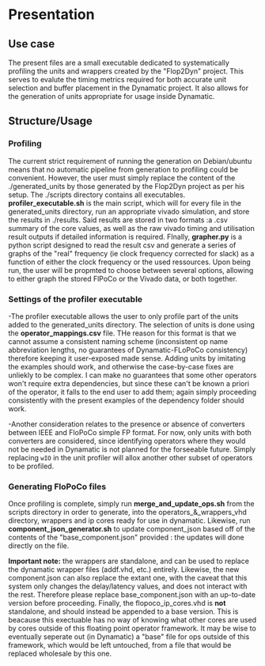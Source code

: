# Presentation

## Use case
The present files are a small executable dedicated to systematically profiling the units and wrappers created by the "Flop2Dyn" project. This serves to evalute the timing metrics required for both accurate unit selection and buffer placement in the Dynamatic project. It also allows for the generation of units appropriate for usage inside Dynamatic.

## Structure/Usage

### Profiling
The current strict requirement of running the generation on Debian/ubuntu means that no automatic pipeline from generation to profiling could be convenient. However, the user must simply replace the content of the ./generated_units by those generated by the Flop2Dyn project as per his setup.
The ./scripts directory contains all executables. **profiler_executable.sh** is the main script, which will for every file in the generated_units directory, run an appropriate vivado simulation, and store the results in ./results.
Said results are stored in two formats :a .csv summary of the core values, as well as the raw vivado timing and utilisation result outputs if detailed information is required.
FInally, **grapher.py** is a python script designed to read the result csv and generate a series of graphs of the "real" frequency (ie clock frequency corrected for slack) as a function of either the clock frequency or the used ressources. Upon being run, the user will be propmted to choose between several options, allowing to either graph the stored FlPoCo or the Vivado data, or both together.

### Settings of the profiler executable

-The profiler executable allows the user to only profile part of the units added to the generated_units directory. The selection of units is done using the **operator_mappings.csv** file. THe reason for this format is that we cannot assume a consistent naming scheme (inconsistent op name abbreviation lengths, no guarantees of Dynamatic-FLoPoCo consistency) therefore keeping it user-exposed made sense. Adding units by imitating the examples should work, and otherwise the case-by-case fixes are unliekly to be complex. I can make no guarantees that some other operators won't require extra dependencies, but since these can't be known a priori of the operator, it falls to the end user to add them; again simply proceeding consistently with the present examples of the dependency folder should work. 

-Another consideration relates to the presence or absence of converters between IEEE and FloPoCo simple FP format. For now, only units with both converters are considered, since identifying operators where they would not be needed in Dynamatic is not planned for the forseeable future. Simply replacing `wIO` in the unit profiler will allox another other subset of operators to be profiled. 

### Generating FloPoCo files

Once profiling is complete, simply run **merge_and_update_ops.sh** from the scripts directory in order to generate, into the operators_&_wrappers_vhd directory, wrappers and ip cores ready for use in dynamatic. Likewise, run **component_json_generator.sh** to update component_json based off of the contents of the "base_component.json" provided : the updates will done directly on the file.


**Important note:** the wrappers are standalone, and can be used to replace the dynamatic wrapper files (addf.vhd, etc.) entirely. Likewise, the new component.json can also replace the extant one, with the caveat that this system only changes the delay/latency values, and does not interact with the rest. 
Therefore please replace base_component.json with an up-to-date version before proceeding. Finally, the flopoco_ip_cores.vhd is **not** standalone, and should instead be appended to a base version. This is beacause this exectuable has no way of knowing what other cores are used by cores outside of this floating point operator framework. It may be wise to eventually seperate out (in Dynamatic) a "base" file for ops outside of this framework, which would be left untouched, from a file that would be replaced wholesale by this one. 



